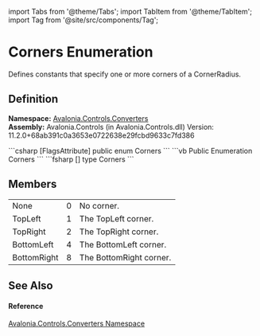 import Tabs from '@theme/Tabs'; 
import TabItem from '@theme/TabItem'; 
import Tag from '@site/src/components/Tag'; 

# Corners Enumeration


Defines constants that specify one or more corners of a CornerRadius.



## Definition
**Namespace:** <a href="N_Avalonia_Controls_Converters">Avalonia.Controls.Converters</a>  
**Assembly:** Avalonia.Controls (in Avalonia.Controls.dll) Version: 11.2.0+68ab391c0a3653e0722638e29fcbd9633c7fd386

<Tabs groupId="api-code-preview">
<TabItem value="csharp" label="C#">
```csharp
[FlagsAttribute]
public enum Corners
```
</TabItem>
<TabItem value="vb" label="VB">
```vb
<FlagsAttribute>
Public Enumeration Corners
```
</TabItem>
<TabItem value="fsharp" label="F#">
```fsharp
[<FlagsAttribute>]
type Corners
```
</TabItem>
</Tabs>



## Members
<table>
<tr>
<td>None</td>
<td>0</td>
<td>No corner.</td>
</tr>
<tr>
<td>TopLeft</td>
<td>1</td>
<td>The TopLeft corner.</td>
</tr>
<tr>
<td>TopRight</td>
<td>2</td>
<td>The TopRight corner.</td>
</tr>
<tr>
<td>BottomLeft</td>
<td>4</td>
<td>The BottomLeft corner.</td>
</tr>
<tr>
<td>BottomRight</td>
<td>8</td>
<td>The BottomRight corner.</td>
</tr>
</table>

## See Also


#### Reference
<a href="N_Avalonia_Controls_Converters">Avalonia.Controls.Converters Namespace</a>  

